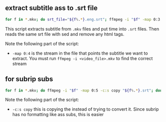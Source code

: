 ## extract subtitle ass to .srt file
```bash
for f in *.mkv; do srt_file="${f%.*}.eng.srt"; ffmpeg -i "$f" -map 0:3 -y "$srt_file" && sed -i'' 's/<[^>]*>//g' "$srt_file"; done
```
This script extracts subtitle from `.mkv` files and put time into `.srt` files. Then reads the same srt file with sed and remove any html tags.

Note the following part of the script:
- `-map 0:4` is the stream in the file that points the subtitle we want to extract. You must run `ffmpeg -i <video_file>.mkv` to find the correct stream

## for subrip subs
```bash
for f in *.mkv; do ffmpeg -i "$f" -map 0:5 -c:s copy "${f%.*}.srt"; done
```
Note the following part of the script:
- `-c:s copy` this is copying the instead of trying to convert it. Since subrip has no formatting like ass subs, this is easier
